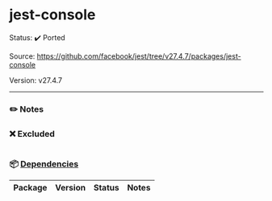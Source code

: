 # jest-console

Status: :heavy_check_mark: Ported

Source: https://github.com/facebook/jest/tree/v27.4.7/packages/jest-console

Version: v27.4.7

---

### :pencil2: Notes

### :x: Excluded
```
```

### :package: [Dependencies](https://github.com/facebook/jest/blob/v27.4.7/packages/jest-console/package.json)
| Package | Version | Status | Notes |
| ------- | ------- | ------ | ----- |
